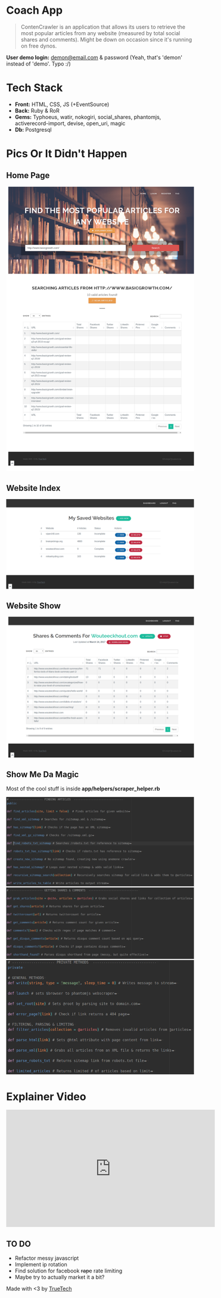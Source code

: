 # Coach App

>ContenCrawler is an application that allows its users to retrieve the most popular articles from any website (measured by total social shares and comments). Might be down on occasion since it's running on free dynos.   

<b>User demo login:</b> demon@email.com & password  (Yeah, that's 'demon' instead of 'demo'. Typo :/)<br/>

# Tech Stack

- <b>Front:</b> HTML, CSS, JS (+EventSource)
- <b>Back:</b> Ruby & RoR
- <b>Gems:</b> Typhoeus, watir, nokogiri, social_shares, phantomjs, activerecord-import, devise, open_uri, magic
- <b>Db:</b> Postgresql

# Pics Or It Didn't Happen

## Home Page
<img src="home.png"/>

## Website Index
<img src="index.png"/>

## Website Show
<img src="show.png"/>

## Show Me Da Magic
Most of the cool stuff is inside<b> app/helpers/scraper_helper.rb</b>

<img src="find_articles.png"/>
<img src="shares.png"/>
<img src="private.png"/>

# Explainer Video

<iframe width="560" height="315" src="https://www.youtube.com/embed/Z1w5bXbUS5w?list=PLGEw-EytTlW5GWyw4Ou6zrPrltMn7CpCJ" frameborder="0" allowfullscreen></iframe>

## TO DO

- Refactor messy javascript
- Implement ip rotation
- Find solution for facebook <span style="text-decoration:line-through;">rape</span> rate limiting
- Maybe try to actually market it a bit?  

Made with <3 by [TrueTech]("www.truetech.be/en")
